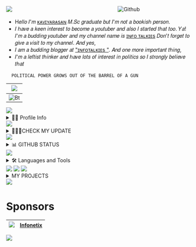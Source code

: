 <img src="https://readme-typing-svg.herokuapp.com/?lines=CHECK%20+MY%20PROFILE&font=Bold&width=650&height=120&color=008888&vCenter=true&size=40%22">
<img width="40%" align="right" alt="Github" src="https://github.com/KAVIYARASAN-1997/KAVIYARASAN-1997/blob/main/ETC/Screenshot_2023_0108_110354.jpg"/>

<p align="center"> 

- H𝑒𝑙𝑙𝑜 𝐼'𝑚 [ᴋᴀᴠɪʏᴀʀᴀsᴀɴ](https://kaviyarasan-1997.github.io/profile/) 𝑀.𝑆𝑐 𝑔𝑟𝑎𝑑𝑢𝑎𝑡𝑒 𝑏𝑢𝑡 𝐼'𝑚 𝑛𝑜𝑡 𝑎 𝑏𝑜𝑜𝑘𝑖𝑠ℎ 𝑝𝑒𝑟𝑠𝑜𝑛. 
- 𝐼 ℎ𝑎𝑣𝑒 𝑎 𝑘𝑒𝑒𝑛 𝑖𝑛𝑡𝑒𝑟𝑒𝑠𝑡 𝑡𝑜 𝑏𝑒𝑐𝑜𝑚𝑒 𝑎 𝑦𝑜𝑢𝑡𝑢𝑏𝑒𝑟 𝑎𝑛𝑑 𝑎𝑙𝑠𝑜 𝐼 𝑠𝑡𝑎𝑟𝑡𝑒𝑑 𝑡ℎ𝑎𝑡 𝑡𝑜𝑜. 𝑌𝑎! 𝐼'𝑚 𝑎 𝑏𝑢𝑑𝑑𝑖𝑛𝑔 𝑦𝑜𝑢𝑡𝑢𝑏𝑒𝑟 𝑎𝑛𝑑 𝑚𝑦 𝑐ℎ𝑎𝑛𝑛𝑒𝑙 𝑛𝑎𝑚𝑒 𝑖𝑠 [ɪɴғᴏ ᴛᴀʟᴋɪᴇs](https://youtube.com/@infotalkies?si=EnSIkaIECMiOmarE) 𝐷𝑜𝑛'𝑡 𝑓𝑜𝑟𝑔𝑒𝑡 𝑡𝑜 𝑔𝑖𝑣𝑒 𝑎 𝑣𝑖𝑠𝑖𝑡 𝑡𝑜 𝑚𝑦 𝑐ℎ𝑎𝑛𝑛𝑒𝑙. 𝐴𝑛𝑑 𝑦𝑒𝑠, 
- 𝐼 𝑎𝑚 𝑎 𝑏𝑢𝑑𝑑𝑖𝑛𝑔 𝑏𝑙𝑜𝑔𝑔𝑒𝑟 𝑎𝑡 ["ɪɴғᴏᴛᴀʟᴋɪᴇs "](https://kaviyarasan1997code.tech.blog/). 𝐴𝑛𝑑 𝑜𝑛𝑒 𝑚𝑜𝑟𝑒 𝑖𝑚𝑝𝑜𝑟𝑡𝑎𝑛𝑡 𝑡ℎ𝑖𝑛𝑔, 
- 𝐼'𝑚 𝑎 𝑙𝑒𝑓𝑡𝑖𝑠𝑡 𝑡ℎ𝑖𝑛𝑘𝑒𝑟 𝑎𝑛𝑑 ℎ𝑎𝑣𝑒 𝑙𝑜𝑡𝑠 𝑜𝑓 𝑖𝑛𝑡𝑒𝑟𝑒𝑠𝑡 𝑖𝑛 𝑝𝑜𝑙𝑖𝑡𝑖𝑐𝑠 𝑠𝑜 𝐼 𝑠𝑡𝑟𝑜𝑛𝑔𝑙𝑦 𝑏𝑒𝑙𝑖𝑒𝑣𝑒 𝑡ℎ𝑎𝑡 

```
  POLITICAL POWER GROWS OUT OF THE BARREL OF A GUN 
```
</p>

|  <a href="https://github.com/kaviyarasan-1997"><img src="https://readme-typing-svg.herokuapp.com/?lines=I%20am;Kaviyarasan%20;5%2B%20years%20of%20coding%20Experience;Always%20Learning%20New%20Technologys&font=Pacifico&center=true&width=650&height=120&color=008888&vCenter=true&size=45%22"></a>|
|:------:| 
|  <img height="50px" width="200px" src="https://user-images.githubusercontent.com/49580304/110318584-81067880-7fc2-11eb-8391-152d308e7f2b.gif" alt="Bt" ctrl="kaviyarasan-1997" /> |

</p>

<Img src="https://github.com/KAVIYARASAN-1997/KAVIYARASAN-1997/blob/main/ETC/glowing-bar.gif">


<Details>
<Summary>🙎🏽 Profile Info</summary>

| <IMG height="250px" width="300" src="https://github.com/KAVIYARASAN-1997/KAVIYARASAN-1997/blob/main/ETC/dynamic-website-designing.gif"> | 
|:---------------------------------------------------------------------------------------------------------------------------------------: |
| ![GitHub followers](https://img.shields.io/github/followers/kaviyarasan-1997?style=square&logo=github&logoColor=black)&nbsp;  <img src="https://komarev.com/ghpvc/?username=kaviyarasan-1997" alt=" Profile views "/>  | 
| ![Stars](https://img.shields.io/github/stars/kaviyarasan-1997?label=Profile%20Stars&logo=Profile%20stars&logoColor=g)|
| <a href="mailto:kaviyarasan1997ceo@gmail.com"><img alt="Email" src="https://img.shields.io/badge/Gmail-kaviyarasan1997ceo@gmail.com-green?style=square&logo=gmail"></a> 

</Details>

<Img src="https://github.com/KAVIYARASAN-1997/KAVIYARASAN-1997/blob/main/ETC/glowing-bar.gif">

<details>
<Summary><b7>🧑🏽‍💻CHECK MY UPDATE</b7></summary>

<p align="center"> 
  <a href="https://t.me/kaviyarasan_1997"><img src="https://img.shields.io/badge/Join-Updates%20Channel-blue.svg?style=square&logo=Telegram"></a> 
  <a href="https://instagram.com/kaviyarasan_1997_" target="blank"><img src="https://img.shields.io/badge/-Instagram-%23E4405F?style=square&logo=instagram&logoColor=white" target="blank"></a>
  <a href="https://kaviyarasan-1997.github.io/profile/"><img src="https://img.shields.io/badge/oogle-website%20-green.svg?style=square&logo=Google"></a>
  <a href="https://twitter.com/kaviyarasanceo"><img src="https://img.shields.io/badge/-Twitter-1ca0f1?style=square&labelColor=1ca0f1&logo=twitter&logoColor=white">  
  <a href="https://kaviyarasan1997code.tech.blog/"><img src="https://img.shields.io/badge/-wordpress%20-blue.svg?style=square&logo=WordPress"></a>
  <a href="https://www.facebook.com/profile.php?id=100086184981928/"><img src="https://img.shields.io/badge/-Facebook-fffff7?style=square&logo=Facebook&logo-Facebook&Color=00088"></a>
  <a href="https://youtube.com/channel/UCRloyqEQYhM9Oep5bj8fP6w"><img src="https://img.shields.io/youtube/channel/subscribers/UCRloyqEQYhM9Oep5bj8fP6w?label=Subscribers&style=square&color=red&labelColor=ce453"/> </a> 
  <a href="https://www.linkedin.com/in/kaviyarasan-developer-8857a8258"><img src="https://img.shields.io/badge/linkedin%20-blue.svg?style=square&logo=LinkedIn"></a>
  <a href="https://github.com/kaviyarasan-1997"><img target="_blank" src="https://img.shields.io/badge/kaviyarasan-1997-blue?style=square&logo=github&logoColor=black"/></a> 

</p> 

</Details>

<Img src="https://github.com/KAVIYARASAN-1997/KAVIYARASAN-1997/blob/main/ETC/glowing-bar.gif">


<Details>

<Summary> 📊  GITHUB STATUS </summary>

<p align="center"> 
 <img width="200" height="100" align="center" src="https://github.com/KAVIYARASAN-1997/KAVIYARASAN-1997/blob/main/ETC/inbox-zero-dark.svg">

 |<Img width="700" src="https://github-readme-stats.vercel.app/api?username=kaviyarasan-1997&show_icons=true&80%&theme=radical"/> | ![My github stats](https://github-readme-stats.vercel.app/api/top-langs/?username=kaviyarasan-1997&theme=radical&layout=fit) |
 |:------------|:-----------:|
</P>
</Details>

<Img src="https://github.com/KAVIYARASAN-1997/KAVIYARASAN-1997/blob/main/ETC/glowing-bar.gif">

<Details>
<Summary>🛠️ Languages and Tools </summary>

<p align="left">
 <a href="https://getbootstrap.com" target="_blank" rel="noreferrer"> <img src="https://raw.githubusercontent.com/devicons/devicon/master/icons/bootstrap/bootstrap-plain-wordmark.svg" alt="bootstrap" width="20" height="20"/> </a> 
 <a href="https://www.cprogramming.com/" target="_blank" rel="noreferrer"> <img src="https://raw.githubusercontent.com/devicons/devicon/master/icons/c/c-original.svg" alt="c" width="20" height="20"/> </a>
 <a href="https://www.w3schools.com/cpp/" target="_blank" rel="noreferrer"> <img src="https://raw.githubusercontent.com/devicons/devicon/master/icons/cplusplus/cplusplus-original.svg" alt="cplusplus" width="20" height="20"/> </a>
 <a href="https://www.w3schools.com/css/" target="_blank" rel="noreferrer"> <img src="https://raw.githubusercontent.com/devicons/devicon/master/icons/css3/css3-original-wordmark.svg" alt="css3" width="20" height="20"/> </a> 
 <a href="https://git-scm.com/" target="_blank" rel="noreferrer"> <img src="https://www.vectorlogo.zone/logos/git-scm/git-scm-icon.svg" alt="git" width="20" height="20"/> </a>
 <a href="https://www.w3.org/html/" target="_blank" rel="noreferrer"> <img src="https://raw.githubusercontent.com/devicons/devicon/master/icons/html5/html5-original-wordmark.svg" alt="html5" width="20" height="20"/> </a> 
 <a href="https://www.adobe.com/in/products/illustrator.html" target="_blank" rel="noreferrer"> <img src="https://www.vectorlogo.zone/logos/adobe_illustrator/adobe_illustrator-icon.svg" alt="illustrator" width="20" height="20"/> </a> 
 <a href="https://developer.mozilla.org/en-US/docs/Web/JavaScript" target="_blank" rel="noreferrer"> <img src="https://raw.githubusercontent.com/devicons/devicon/master/icons/javascript/javascript-original.svg" alt="javascript" width="20" height="20"/> </a> 
 <a href="https://www.linux.org/" target="_blank" rel="noreferrer"> <img src="https://raw.githubusercontent.com/devicons/devicon/master/icons/linux/linux-original.svg" alt="linux" width="20" height="20"/> </a> <a href="https://www.mongodb.com/" target="_blank" rel="noreferrer"> <img src="https://raw.githubusercontent.com/devicons/devicon/master/icons/mongodb/mongodb-original-wordmark.svg" alt="mongodb" width="20" height="20"/> </a> 
 <a href="https://www.mysql.com/" target="_blank" rel="noreferrer"> <img src="https://raw.githubusercontent.com/devicons/devicon/master/icons/mysql/mysql-original-wordmark.svg" alt="mysql" width="20" height="20"/> </a> <a href="https://www.photoshop.com/en" target="_blank" rel="noreferrer"> <img src="https://raw.githubusercontent.com/devicons/devicon/master/icons/photoshop/photoshop-line.svg" alt="photoshop" width="20" height="20"/> </a> 
 <a href="https://www.postgresql.org" target="_blank" rel="noreferrer"> <img src="https://raw.githubusercontent.com/devicons/devicon/master/icons/postgresql/postgresql-original-wordmark.svg" alt="postgresql" width="20" height="20"/> </a> 
 <a href="https://www.python.org" target="_blank" rel="noreferrer"> <img src="https://raw.githubusercontent.com/devicons/devicon/master/icons/python/python-original.svg" alt="python" width="20" height="20"/> </a> 
 <a href="https://reactjs.org/" target="_blank" rel="noreferrer"> <img src="https://raw.githubusercontent.com/devicons/devicon/master/icons/react/react-original-wordmark.svg" alt="react" width="20" height="20"/> </a>
 <a href="https://kotlinlang.org" target="_blank" rel="noreferrer"> <img src="https://www.vectorlogo.zone/logos/kotlinlang/kotlinlang-icon.svg" alt="kotlin" width="20" height="20"/> </a>
 </p>
<Details>
<Summary>🖥️Servers</summary>
<P>
<img alt="Heroku" src="https://img.shields.io/badge/heroku-%23430098.svg?&style=square&logo=heroku&logoColor=white"/> </a>
<img alt="OKTETO" src="https://img.shields.io/badge/OKTETO-%23467098.svg?&style=square&logo=OKTETO&logoColor=white"/> 
<a href="https://google.org" target="_blank" rel="noreferrer"> <img src="https://github.com/KAVIYARASAN-1997/photos-videos-gif/blob/main/etc/Png/gcp.png" alt="Google" width="40" height="30"/> </a>
<a href="https://firebase.google.com/" target="_blank" rel="noreferrer"> <img src="https://www.vectorlogo.zone/logos/firebase/firebase-icon.svg" alt="firebase" align="up" width="20" height="20"/> </a> 
</P>
</Details>
</Details>
<Img src="https://github.com/KAVIYARASAN-1997/KAVIYARASAN-1997/blob/main/ETC/glowing-bar.gif">


 <img src="https://readme-typing-svg.herokuapp.com/?lines=CHECK%20+MY%20PROJECT'S&font=&center=true&width=650&height=120&color=008000&vCenter=true&size=45%22">
<img src="https://avideo.tube/website/assets/151/images/svg/balancing.svg"/>
<details> 
<img width="210" height="100" align="left" src="https://github.com/KAVIYARASAN-1997/KAVIYARASAN-1997/blob/main/ETC/marketplace-illustration-01.svg"> 
<summary><b7> MY  PROJECTS</b7></summary>
 <br> 
<p align="left">
 <a href="https://github.com/KAVIYARASAN-1997/Telegram"><img src="https://readme-typing-svg.herokuapp.com/?lines=TELEGRAM%20PROJECT&font=Bold&width=700&height=30&color=#008888&vcenter=true&size=35%22">
</a> 
</p>
 <p align="left">
  <a href=""> <img src="https://readme-typing-svg.herokuapp.com/?lines=𝚆𝙴𝙱𝚂𝙸𝚃𝙴%20PROJECT&font=Bold&width=650&height=30&color=#008888&vCenter=true&size=35%22">
</a> 
</p> 
<p align="left"> 
<a href=""><img src="https://readme-typing-svg.herokuapp.com/?lines=SOFT%20PROJECT&font=Bold&width=650&height=30&color=#008888&vCenter=true&size=35%22">
</a> 
</p>
 <p align="left">
 <a href=""><img src="https://readme-typing-svg.herokuapp.com/?lines=GAME%20PROJECT&font=Bold&width=650&height=30&color=#008888&vCenter=true&size=35%22">
</a>
 </p> 
<p align="left">
 <a href="https://github.com/KAVIYARASAN-1997/apks"><img src="https://readme-typing-svg.herokuapp.com/?lines=APPLICATION%20PROJECT&font=Bold&width=650&height=30&color=#008888&vCenter=true&size=35%22">
</a>
 </p> 
<p align="left">
 <a href=""><img src="https://readme-typing-svg.herokuapp.com/?lines=ADVANCE+%20𝚆𝙴𝙱𝚂𝙸𝚃𝙴%20PROJECT&font=Bold&width=650&height=30&color=#008888&vCenter=true&size=35%22">
</a> 
</p> <P align="left">
 <a href=""><img src="https://readme-typing-svg.herokuapp.com/?lines=Model%20PROJECT&font=Bold&width=650&height=30&color=#008888&vCenter=true&size=35%22">
</a> 
</P> 
<P align="left"> 
<a href=""><img src="https://readme-typing-svg.herokuapp.com/?lines=𝙰𝚁𝚃𝙸𝙵𝙸𝙲𝙸𝙰𝙻+%20𝙸𝙽𝚃𝙴𝙻𝙻𝙸𝙶𝙴𝙽𝙲𝙴%20PROJECT&font=Bold&width=650&height=30&color=#008888&vCenter=true&size=35%22">
</a>
 </P> 
<img src="https://readme-typing-svg.herokuapp.com/?lines=DONT+FORGET+FOLLOW+ME+ON+GITHUB&font=&center=true&width=680&height=70&color=ff0000&vCenter=true&size=35%20">
</details>

 <Img src="https://github.com/KAVIYARASAN-1997/KAVIYARASAN-1997/blob/main/ETC/glowing-bar.gif">

# Sponsors 
  
<p align="center">

| <img src="https://readme-typing-svg.herokuapp.com?font=&size=14&duration=2000&color=00f00&multiline=true&height=140&lines=Thank+You+For+Visiting+My+GitHub+Profile;Don't+Forget+follow+Me+On+GitHub;Check-My+projects+Follow+Me+On+%5BGithub%F0%9F%92%A1%5D;Contact-%5BInfonetix%5D....."> | [Infonetix]() |
|:---:|:---:|
</p>

<Img src="https://img.shields.io/badge/THANKS%20FOR-VISITING%20-blue?style=squre&align=center&logo=github"/>
